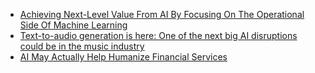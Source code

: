 - [Achieving Next-Level Value From AI By Focusing On The Operational Side Of Machine Learning](https://www.forbes.com/sites/forbestechcouncil/2023/01/17/achieving-next-level-value-from-ai-by-focusing-on-the-operational-side-of-machine-learning)
- [Text-to-audio generation is here: One of the next big AI disruptions could be in the music industry](https://techxplore.com/news/2023-02-text-to-audio-generation-big-ai-disruptions.html)
- [AI May Actually Help Humanize Financial Services](https://www.forbes.com/sites/joemckendrick/2023/01/28/artificial-intelligence-may-actually-help-humanize-financial-services/)
